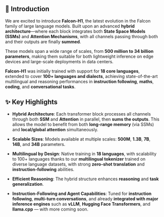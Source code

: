 ## 🚀 Introduction

We are excited to introduce **Falcon-H1**, the latest evolution in the Falcon family of large language models. Built upon an advanced **hybrid architecture**—where each block integrates both **State Space Models (SSMs)** and **Attention Mechanisms**, with all channels passing through both and their outputs are finally **summed**.

These models span a wide range of scales, from **500 million to 34 billion parameters**, making them suitable for both lightweight inference on edge devices and large-scale deployments in data centers.

**Falcon-H1** was initially trained with support for **18 core languages**, extended to cover **100+ languages and dialects**, achieving state-of-the-art multilingual and reasoning performances in **instruction following**, **maths**, **coding**, and **conversational tasks**.

## ✨ Key Highlights

- **Hybrid Architecture**: Each transformer block processes all channels through both **SSM** and **Attention** in parallel, then **sums the outputs**. This allows the model to benefit from both **long-range memory** (via SSMs) and **local/global attention** simultaneously.

- **Scalable Sizes**: Models available at multiple scales: **500M**, **1.3B**, **7B**, **14B**, and **34B** parameters.

- **Multilingual by Design**: Native training in **18 languages**, with scalability to 100+ languages thanks to our **multilingual
tokenizer** trained on diverse language datasets, with strong **zero-shot translation** and **instruction-following** abilities.

- **Efficient Reasoning**: The hybrid structure enhances **reasoning** and **task generalization**.

- **Instruction-Following and Agent Capabilities**: Tuned for **instruction following**, **multi-turn conversations**, and already **integrated with major inference engines** such as **vLLM**, **Hugging Face Transformers**, and **llama.cpp** — with more coming soon.

